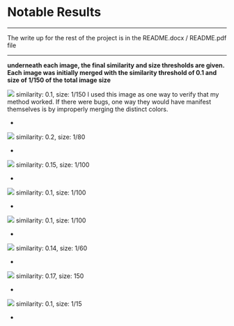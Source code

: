 # Notable Results 
------
The write up for the rest of the project is in the README.docx / README.pdf file

-------
**underneath each image, the final similarity and size thresholds are given. Each image was initially merged with the similarity threshold of 0.1 and size of 1/150 of the total image size**

<img src='./fineTunedResults/colors.tif'>
similarity: 0.1, size: 1/150 I used this image as one way to verify that my method worked. If there were bugs, one way they would have manifest themselves is by improperly merging the distinct colors. 


-
<img src='./fineTunedResults/final_seal.tif'>
similarity: 0.2, size: 1/80

-

<img src='./fineTunedResults/final_mountains.tif'>
similarity: 0.15, size: 1/100

-
<img src='./fineTunedResults/final_tree.tif'>
similarity: 0.1, size: 1/100

-
<img src='./fineTunedResults/final_flowers.tif'>
similarity: 0.1, size: 1/100

-

<img src='./fineTunedResults/final_dolphins.tif'>
similarity: 0.14, size: 1/60

-

<img src='./fineTunedResults/final_moose.tif'>
similarity: 0.17, size: 150

-

<img src='./fineTunedResults/final_castle.tif'>
similarity: 0.1, size: 1/15

-


